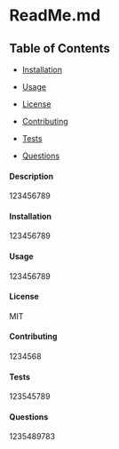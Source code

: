 # ReadMe.md

## Table of Contents

* [Installation](#installation)

* [Usage](#usage)

* [License](#license)

* [Contributing](#contributing)

* [Tests](#contributing)

* [Questions](#questions)

#### Description
123456789
#### Installation
123456789
#### Usage
123456789
#### License
MIT
#### Contributing
1234568
#### Tests
123545789
#### Questions
1235489783
